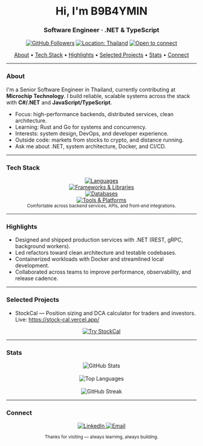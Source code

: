 <div align="center">
  <h1>Hi, I'm B9B4YMIN</h1>
  <h3>Software Engineer · .NET & TypeScript</h3>
  <p>
    <a href="https://github.com/b9b4ymin?tab=followers"><img src="https://img.shields.io/github/followers/b9b4ymin?label=Followers&style=flat-square" alt="GitHub Followers" /></a>
    <a href="https://github.com/b9b4ymin"><img src="https://img.shields.io/badge/Location-Thailand-2962FF?style=flat-square" alt="Location: Thailand" /></a>
    <a href="#connect"><img src="https://img.shields.io/badge/Availability-Open%20to%20connect-2E7D32?style=flat-square" alt="Open to connect" /></a>
  </p>
  <p>
    <a href="#about">About</a> • <a href="#tech-stack">Tech Stack</a> • <a href="#highlights">Highlights</a> • <a href="#projects">Selected Projects</a> • <a href="#stats">Stats</a> • <a href="#connect">Connect</a>
  </p>
</div>

---

### About
<a id="about"></a>

I'm a Senior Software Engineer in Thailand, currently contributing at **Microchip Technology**. I build reliable, scalable systems across the stack with **C#/.NET** and **JavaScript/TypeScript**.

- Focus: high-performance backends, distributed services, clean architecture.
- Learning: Rust and Go for systems and concurrency.
- Interests: system design, DevOps, and developer experience.
- Outside code: markets from stocks to crypto, and distance running.
- Ask me about .NET, system architecture, Docker, and CI/CD.

---

### Tech Stack
<a id="tech-stack"></a>

<p align="center">
  <a href="https://skillicons.dev">
    <img src="https://skillicons.dev/icons?i=cs,dotnet,js,ts,python,html,css&perline=14" alt="Languages" />
    <br/>
    <img src="https://skillicons.dev/icons?i=react,vue,nodejs,express,bootstrap&perline=14" alt="Frameworks & Libraries" />
    <br/>
    <img src="https://skillicons.dev/icons?i=oracle,mysql,postgres,sqlite&perline=14" alt="Databases" />
    <br/>
    <img src="https://skillicons.dev/icons?i=docker,git,github,vscode,visualstudio&perline=14" alt="Tools & Platforms" />
  </a>
  <br/>
  <sub>Comfortable across backend services, APIs, and front-end integrations.</sub>
</p>

---

### Highlights
<a id="highlights"></a>

- Designed and shipped production services with .NET (REST, gRPC, background workers).
- Led refactors toward clean architecture and testable codebases.
- Containerized workloads with Docker and streamlined local development.
- Collaborated across teams to improve performance, observability, and release cadence.

---

### Selected Projects
<a id="projects"></a>

- StockCal — Position sizing and DCA calculator for traders and investors. Live: https://stock-cal.vercel.app/

<p align="center">
  <a href="https://stock-cal.vercel.app/" target="_blank"><img src="https://img.shields.io/badge/Try%20StockCal-Live-2962FF?style=for-the-badge" alt="Try StockCal" /></a>
  
</p>

---

### Stats
<a id="stats"></a>

<p align="center">
  <img src="https://github-readme-stats.vercel.app/api?username=b9b4ymin&show_icons=true&theme=tokyonight&count_private=true" alt="GitHub Stats" />
  <br/><br/>
  <img src="https://github-readme-stats.vercel.app/api/top-langs?username=b9b4ymin&layout=compact&theme=tokyonight" alt="Top Languages" />
  <br/><br/>
  <img src="https://streak-stats.demolab.com?user=b9b4ymin&theme=tokyonight&hide_border=true" alt="GitHub Streak" />
</p>

---

### Connect
<a id="connect"></a>

<p align="center">
  <a href="https://www.linkedin.com/in/thitipat-pengruean-451ba9138/" target="_blank">
    <img src="https://img.shields.io/badge/LinkedIn-0A66C2?style=for-the-badge&logo=linkedin&logoColor=white" alt="LinkedIn" />
  </a>
  <a href="mailto:[dev.thitipat@gmail.com]" target="_blank">
    <img src="https://img.shields.io/badge/Email-D14836?style=for-the-badge&logo=gmail&logoColor=white" alt="Email" />
  </a>
</p>

<div align="center">
  <sub>
    Thanks for visiting — always learning, always building.
  </sub>
</div>

